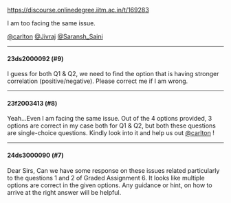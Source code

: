 https://discourse.onlinedegree.iitm.ac.in/t/169283

I am too facing the same issue.</p>
<p><a class="mention" href="/u/carlton">@carlton</a> <a class="mention" href="/u/jivraj">@Jivraj</a> <a class="mention" href="/u/saransh_saini">@Saransh_Saini</a></p><hr>

<h4>23ds2000092 (#9)</h4>
<p>I guess for both Q1 &amp; Q2, we need to find the option that is having stronger correlation (positive/negative). Please correct me if I am wrong.</p><hr>

<h4>23f2003413 (#8)</h4>
<p>Yeah…Even I am facing the same issue. Out of the 4 options provided, 3 options are correct in my case both for Q1 &amp; Q2, but both these questions are single-choice questions. Kindly look into it and help us out <a class="mention" href="/u/carlton">@carlton</a> !</p><hr>

<h4>24ds3000090 (#7)</h4>
<p>Dear Sirs, Can we have some response on these issues related particularly to the questions 1 and 2 of Graded Assignment 6. It looks like multiple options are correct in the given options. Any guidance or hint, on how to arrive at the right answer will be helpful.